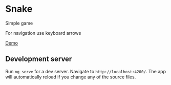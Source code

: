 # Snake
Simple game

For navigation use keyboard arrows

[Demo](https://snake-simple-game.web.app/)

## Development server

Run `ng serve` for a dev server. Navigate to `http://localhost:4200/`. The app will automatically reload if you change any of the source files.

